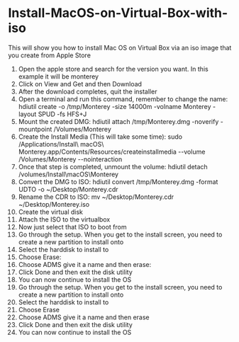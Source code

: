 # Install-MacOS-on-Virtual-Box-with-iso
This will show you how to install Mac OS on Virtual Box via an iso image that you create from Apple Store

1. Open the apple store and search for the version you want.  In this example it will be monterey 
2. Click on View and Get and then Download
3. After the download completes, quit the installer
4. Open a terminal and run this command, remember to change the name: hdiutil create -o /tmp/Monterey -size 14000m -volname Monterey -layout SPUD -fs HFS+J
5. Mount the created DMG: hdiutil attach /tmp/Monterey.dmg -noverify -mountpoint /Volumes/Monterey
6. Create the Install Media (This will take some time): sudo /Applications/Install\ macOS\ Monterey.app/Contents/Resources/createinstallmedia --volume /Volumes/Monterey --nointeraction
7. Once that step is completed, unmount the volume: hdiutil detach /volumes/Install\macOS\Monterey
8. Convert the DMG to ISO: hdiutil convert /tmp/Monterey.dmg -format UDTO -o ~/Desktop/Monterey.cdr
9. Rename the CDR to ISO: mv ~/Desktop/Monterey.cdr ~/Desktop/Monterey.iso
10. Create the virtual disk
11. Attach the ISO to the virtualbox
12. Now just select that ISO to boot from
13. Go through the setup.  When you get to the install screen, you need to create a new partition to install onto 
14. Select the harddisk to install to 
15. Choose Erase: 
16. Choose ADMS give it a name and then erase: 
17. Click Done and then exit the disk utility
18. You can now continue to install the OS
19. Go through the setup.  When you get to the install screen, you need to create a new partition to install onto
20. Select the harddisk to install to
21. Choose Erase
22. Choose ADMS give it a name and then erase
23. Click Done and then exit the disk utility
24. You can now continue to install the OS
